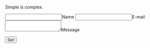 <!--
.. title: Hello Simple World
.. slug: hello-simple-world
.. date: 2021-12-01 15:01:56 UTC-08:00
.. tags: 
.. category: 
.. link: 
.. description: 
.. type: text
-->

Simple is complex.

<form method="POST" action="https://staticman-simple-is-complex.herokuapp.com/v3/entry/github/ivanyschen/ivanyschen.github.io/master/comments">
  <input name="options[redirect]" type="hidden" value="https://ivanyschen.github.io">
  <!-- e.g. "2016-01-02-this-is-a-post" -->
  <input name="options[slug]" type="hidden" value="{{ page.slug }}">
  <label><input name="fields[name]" type="text">Name</label>
  <label><input name="fields[email]" type="email">E-mail</label>
  <label><textarea name="fields[message]"></textarea>Message</label>
  
  <button type="submit">Go!</button>
</form>
